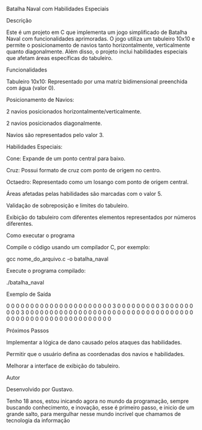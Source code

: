 Batalha Naval com Habilidades Especiais

Descrição

Este é um projeto em C que implementa um jogo simplificado de Batalha Naval com funcionalidades aprimoradas. O jogo utiliza um tabuleiro 10x10 e permite o posicionamento de navios tanto horizontalmente, verticalmente quanto diagonalmente. Além disso, o projeto inclui habilidades especiais que afetam áreas específicas do tabuleiro.

Funcionalidades

Tabuleiro 10x10: Representado por uma matriz bidimensional preenchida com água (valor 0).

Posicionamento de Navios:

2 navios posicionados horizontalmente/verticalmente.

2 navios posicionados diagonalmente.

Navios são representados pelo valor 3.

Habilidades Especiais:

Cone: Expande de um ponto central para baixo.

Cruz: Possui formato de cruz com ponto de origem no centro.

Octaedro: Representado como um losango com ponto de origem central.

Áreas afetadas pelas habilidades são marcadas com o valor 5.

Validação de sobreposição e limites do tabuleiro.

Exibição do tabuleiro com diferentes elementos representados por números diferentes.

Como executar o programa

Compile o código usando um compilador C, por exemplo:

gcc nome_do_arquivo.c -o batalha_naval

Execute o programa compilado:

./batalha_naval

Exemplo de Saída

0 0 0 0 0 0 0 0 0 0
0 0 0 0 0 0 0 0 0 0
0 0 3 0 0 0 0 0 0 0
0 0 3 0 0 0 0 0 0 0
0 0 3 0 0 0 0 0 0 0
0 0 0 0 0 0 0 0 0 0
0 0 0 0 0 0 0 0 0 0
0 0 0 0 0 0 0 0 0 0
0 0 0 0 0 0 0 0 0 0
0 0 0 0 0 0 0 0 0 0

Próximos Passos

Implementar a lógica de dano causado pelos ataques das habilidades.

Permitir que o usuário defina as coordenadas dos navios e habilidades.

Melhorar a interface de exibição do tabuleiro.

Autor

Desenvolvido por Gustavo.

Tenho 18 anos, estou inicando agora no mundo da programação, sempre buscando conhecimento, e inovação, esse é primeiro passo, e inicio de um grande salto, para mergulhar nesse mundo incrivel que chamamos de tecnologia da informação